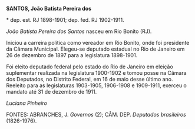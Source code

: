 **SANTOS, João Batista Pereira dos**

\* dep. est. RJ 1898-1901; dep. fed. RJ 1902-1911.

*João Batista Pereira dos Santos* nasceu em Rio Bonito (RJ).

Iniciou a carreira política como vereador em Rio Bonito, onde foi
presidente da Câmara Municipal. Elegeu-se deputado estadual no Rio de
Janeiro em 26 de dezembro de 1897 para a legislatura 1898-1901.

Foi eleito deputado federal pelo estado do Rio de Janeiro em eleição
suplementar realizada na legislatura 1900-1902 e tomou posse na Câmara
dos Deputados, no Distrito Federal, em 16 de maio desse último ano.
Reeleito para as legislaturas 1903-1905, 1906-1908 e 1909-1911, exerceu
o mandato até 31 de dezembro de 1911.

*Luciana Pinheiro*

FONTES: ABRANCHES, J. *Governos* (2); CÂM. DEP. *Deputados brasileiros*
(1826-1976).
